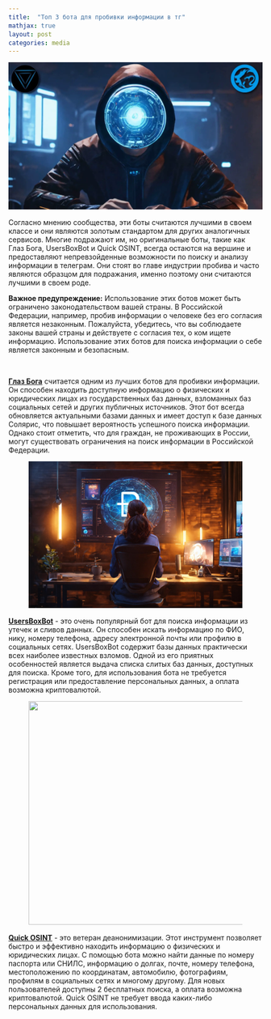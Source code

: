 ```yaml
---
title:  "Топ 3 бота для пробивки информации в тг"
mathjax: true
layout: post
categories: media
---
```


![Swiss Alps](/images/top-5-botov-probiva.webp)

Согласно мнению сообщества, эти боты считаются лучшими в своем классе и они являются золотым стандартом для других аналогичных сервисов. Многие подражают им, но оригинальные боты, такие как Глаз Бога, UsersBoxBot и Quick OSINT, всегда остаются на вершине и предоставляют непревзойденные возможности по поиску и анализу информации в телеграм. Они стоят во главе индустрии пробива и часто являются образцом для подражания, именно поэтому они считаются лучшими в своем роде.

**Важное предупреждение:** Использование этих ботов может быть ограничено законодательством вашей страны. В Российской Федерации, например, пробив информации о человеке без его согласия является незаконным. Пожалуйста, убедитесь, что вы соблюдаете законы вашей страны и действуете с согласия тех, о ком ищете информацию. Использование этих ботов для поиска информации о себе является законным и безопасным.

<figure><img src="https://img2.teletype.in/files/12/69/1269c808-5bd2-4bbf-91cb-1a22bd47d27f.png" alt=""><figcaption></figcaption></figure>

[**Глаз Бога**](https://bit.ly/46hAYBV) считается одним из лучших ботов для пробивки информации. Он способен находить доступную информацию о физических и юридических лицах из государственных баз данных, взломанных баз социальных сетей и других публичных источников. Этот бот всегда обновляется актуальными базами данных и имеет доступ к базе данных Солярис, что повышает вероятность успешного поиска информации. Однако стоит отметить, что для граждан, не проживающих в России, могут существовать ограничения на поиск информации в Российской Федерации.

<figure><img src=".gitbook/assets/_AI Financing exploration of.jpg" alt=""><figcaption></figcaption></figure>

[**UsersBoxBot**](/usersbox/) - это очень популярный бот для поиска информации из утечек и сливов данных. Он способен искать информацию по ФИО, нику, номеру телефона, адресу электронной почты или профилю в социальных сетях. UsersBoxBot содержит базы данных практически всех наиболее известных взломов. Одной из его приятных особенностей является выдача списка слитых баз данных, доступных для поиска. Кроме того, для использования бота не требуется регистрация или предоставление персональных данных, а оплата возможна криптовалютой.

<figure><img src="https://img1.teletype.in/files/0e/aa/0eaadecb-a47b-46a9-9668-a270eb96ab6b.jpeg" alt="" height="442" width="639"><figcaption></figcaption></figure>

[**Quick OSINT**](/quick-osint/) - это ветеран деанонимизации. Этот инструмент позволяет быстро и эффективно находить информацию о физических и юридических лицах. С помощью бота можно найти данные по номеру паспорта или СНИЛС, информацию о долгах, почте, номеру телефона, местоположению по координатам, автомобилю, фотографиям, профилям в социальных сетях и многому другому. Для новых пользователей доступны 2 бесплатных поиска, а оплата возможна криптовалютой. Quick OSINT не требует ввода каких-либо персональных данных для использования.
